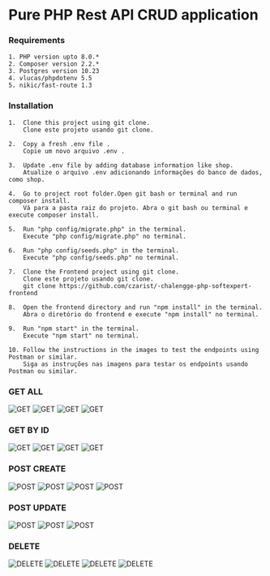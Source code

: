 # Pure PHP Rest API CRUD application  

### Requirements

    1. PHP version upto 8.0.*    
    2. Composer version 2.2.*   
    3. Postgres version 10.23 
    4. vlucas/phpdotenv 5.5
    5. nikic/fast-route 1.3 

### Installation

    1.  Clone this project using git clone. 
        Clone este projeto usando git clone.

    2.  Copy a fresh .env file .
        Copie um novo arquivo .env .

    3.  Update .env file by adding database information like shop.  
        Atualize o arquivo .env adicionando informações do banco de dados, como shop.

    4.  Go to project root folder.Open git bash or terminal and run composer install. 
        Vá para a pasta raiz do projeto. Abra o git bash ou terminal e execute composer install.

    5.  Run "php config/migrate.php" in the terminal.
        Execute "php config/migrate.php" no terminal.

    6.  Run "php config/seeds.php" in the terminal.   
        Execute "php config/seeds.php" no terminal.

    7.  Clone the Frontend project using git clone.     
        Clone este projeto usando git clone.
        git clone https://github.com/czarist/-chalengge-php-softexpert-frontend

    8.  Open the frontend directory and run "npm install" in the terminal. 
        Abra o diretório do frontend e execute "npm install" no terminal.

    9.  Run "npm start" in the terminal.
        Execute "npm start" no terminal.

    10. Follow the instructions in the images to test the endpoints using Postman or similar.
        Siga as instruções nas imagens para testar os endpoints usando Postman ou similar.

### GET ALL
![GET](readme/img/GETALL1.png)
![GET](readme/img/GETALL2.png)
![GET](readme/img/GETALL3.png)
![GET](readme/img/GETALL4.png)

### GET BY ID
![GET](readme/img/GETBYID1.png)
![GET](readme/img/GETBYID2.png)
![GET](readme/img/GETBYID3.png)
![GET](readme/img/GETBYID4.png)
### POST CREATE 
![POST](readme/img/POSTCREAT1.png)
![POST](readme/img/POSTCREAT2.png)
![POST](readme/img/POSTCREAT3.png)
![POST](readme/img/POSTCREAT4.png)

### POST UPDATE 
![POST](readme/img/POSTUPDATE1.png)
![POST](readme/img/POSTUPDATE2.png)
![POST](readme/img/POSTUPDATE3.png)

### DELETE 
![DELETE](readme/img/DELETE1.png)
![DELETE](readme/img/DELETE2.png)
![DELETE](readme/img/DELETE3.png)
![DELETE](readme/img/DELETE4.png)



